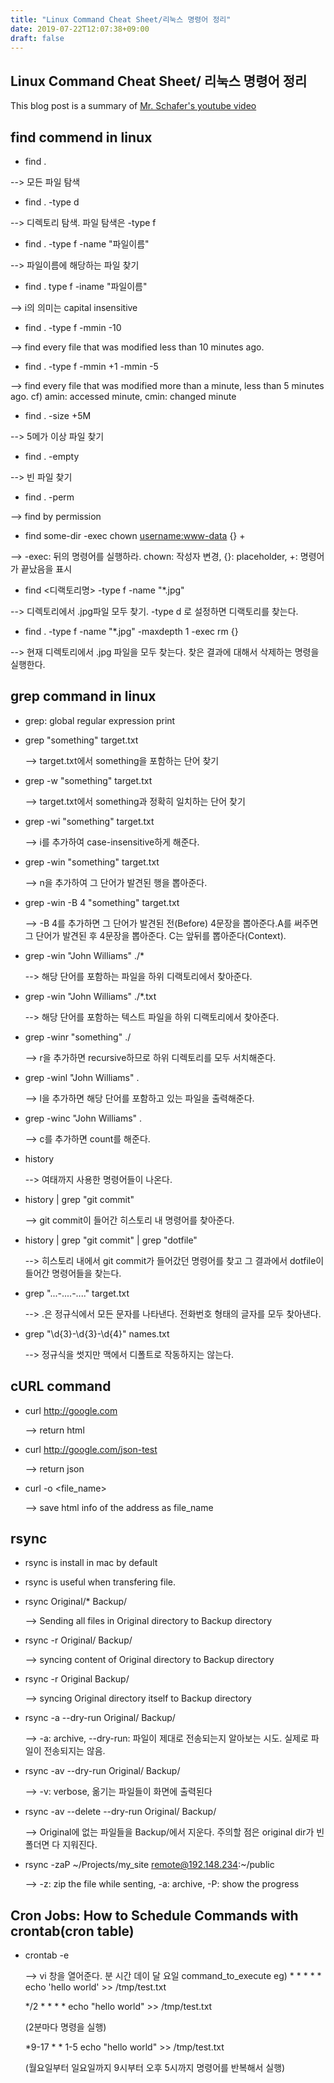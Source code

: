```yaml
---
title: "Linux Command Cheat Sheet/리눅스 명령어 정리"
date: 2019-07-22T12:07:38+09:00
draft: false
---
```







## Linux Command Cheat Sheet/ 리눅스 명령어 정리


This blog post is a summary of [Mr. Schafer's youtube video](https://www.youtube.com/playlist?list=PL-osiE80TeTvGhHkpvfmKWOiIPF8UVy6c)



## find commend in linux
+ find .


--> 모든 파일 탐색

+ find . -type d


--> 디렉토리 탐색. 파일 탐색은 -type f

+ find . -type f -name "파일이름"


--> 파일이름에 해당하는 파일 찾기
+ find . type f -iname "파일이름"


--> i의 의미는 capital insensitive

+ find . -type f -mmin -10


--> find every file that was modified less than 10 minutes ago.

+ find . -type f -mmin +1 -mmin -5


--> find every file that was modified more than a minute, less than 5 minutes ago.
cf) amin: accessed minute, cmin: changed minute

+ find . -size +5M


--> 5메가 이상 파일 찾기

+ find . -empty


--> 빈 파일 찾기
+ find . -perm <something>


--> find by permission

+ find some-dir -exec chown <username:www-data> {} +


--> -exec: 뒤의 명령어를 실행하라. chown: 작성자 변경, {}: placeholder, +: 명령어가 끝났음을 표시

+ find <디랙토리명> -type f -name "*.jpg"


--> 디렉토리에서 .jpg파일 모두 찾기. -type d 로 설정하면 디랙토리를 찾는다.

+ find . -type f -name "*.jpg" -maxdepth 1 -exec rm {} 


--> 현재 디렉토리에서 .jpg 파일을 모두 찾는다. 찾은 결과에 대해서 삭제하는 명령을 실행한다. 




## grep command in linux




+ grep: global regular expression print

+ grep "something" target.txt
 

    --> target.txt에서 something을 포함하는 단어 찾기

+ grep -w "something" target.txt
 

    --> target.txt에서 something과 정확히 일치하는 단어 찾기

+ grep -wi "something" target.txt
 

    --> i를 추가하여 case-insensitive하게 해준다. 

+ grep -win "something" target.txt
 

    --> n을 추가하여 그 단어가 발견된 행을 뽑아준다.

+ grep -win -B 4 "something" target.txt
 

    --> -B 4를 추가하면 그 단어가 발견된 전(Before) 4문장을 뽑아준다.A를 써주면 그 단어가 발견된 후 4문장을 뽑아준다. C는 앞뒤를 뽑아준다(Context). 

+ grep -win "John Williams" ./*
 

    --> 해당 단어를 포함하는 파일을 하위 디랙토리에서 찾아준다. 

+ grep -win "John Williams" ./*.txt
 

    --> 해당 단어를 포함하는 텍스트 파일을 하위 디랙토리에서 찾아준다. 

+ grep -winr "something" ./
 

    --> r을 추가하면 recursive하므로 하위 디렉토리를 모두 서치해준다. 

+ grep -winl "John Williams" .
 

    -->  l을 추가하면 해당 단어를 포함하고 있는 파일을 출력해준다. 

+ grep -winc "John Williams" .
 

    -->  c를 추가하면 count를 해준다. 

+ history
 

    --> 여태까지 사용한 명령어들이 나온다. 

+ history | grep "git commit"
 

    --> git commit이 들어간 히스토리 내 명령어를 찾아준다. 

+ history | grep "git commit" | grep "dotfile"
 

    --> 히스토리 내에서 git commit가 들어갔던 명령어를 찾고 그 결과에서 dotfile이 들어간 명령어들을 찾는다. 


+ grep "...-....-...." target.txt
 

    --> .은 정규식에서 모든 문자를 나타낸다. 전화번호 형태의 글자를 모두 찾아낸다. 

+ grep "\d{3}-\d{3}-\d{4}" names.txt
 

    --> 정규식을 썻지만 맥에서 디폴트로 작동하지는 않는다. 


## cURL command

+ curl http://google.com 
 

    --> return html

+ curl http://google.com/json-test
 

    --> return json

+ curl -o <file_name> <http address>
 

    --> save html info of the address as file_name

## rsync

+ rsync is install in mac by default

+ rsync is useful when transfering file. 

+ rsync Original/* Backup/
 

    --> Sending all files in Original directory to Backup directory

+ rsync -r Original/ Backup/
 

    --> syncing content of Original directory to Backup directory
+ rsync -r Original Backup/
 

    --> syncing Original directory itself to Backup directory

+ rsync -a --dry-run Original/ Backup/
 

    --> -a: archive, --dry-run: 파일이 제대로 전송되는지 알아보는 시도. 실제로 파일이 전송되지는 않음.

+ rsync -av --dry-run Original/ Backup/
 

    --> -v: verbose, 옮기는 파일들이 화면에 출력된다

+ rsync -av --delete --dry-run Original/ Backup/
 

    --> Original에 없는 파일들을 Backup/에서 지운다. 주의할 점은 original dir가 빈 폴더면 다 지워진다. 

+ rsync -zaP ~/Projects/my_site remote@192.148.234:~/public
 

    --> -z: zip the file while senting, -a: archive, -P: show the progress


## Cron Jobs: How to Schedule Commands with crontab(cron table)

+ crontab -e
 

    --> vi 창을 열어준다. 
    분 시간 데이 달 요일 command_to_execute
eg) * * * * * echo 'hello world' >> /tmp/test.txt
   

    */2 * * * * echo "hello world" >> /tmp/test.txt 

    (2분마다 명령을 실행)
   

    *9-17 * * 1-5 echo "hello world" >> /tmp/test.txt 

    (월요일부터 일요일까지 9시부터 오후 5시까지 명령어를 반복해서 실행)
    
















   





